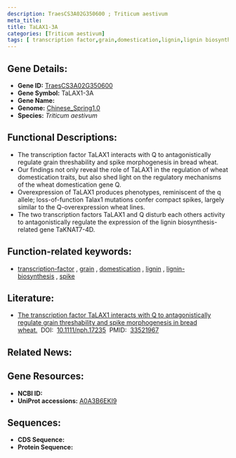 ```yaml
---
description: TraesCS3A02G350600 ; Triticum aestivum
meta_title:
title: TaLAX1-3A
categories: [Triticum aestivum]
tags: [ transcription factor,grain,domestication,lignin,lignin biosynthesis,spike ]
---
```


## Gene Details:
- **Gene ID:**	[TraesCS3A02G350600](https://ensembl.gramene.org/Triticum_aestivum/Gene/Summary?g=TraesCS3A02G350600)
- **Gene Symbol:** TaLAX1-3A
- **Gene Name:** 
- **Genome:** [Chinese_Spring1.0](https://ensembl.gramene.org/Triticum_aestivum/Info/Index)
- **Species:** *Triticum aestivum*

## Functional Descriptions:
   - The transcription factor TaLAX1 interacts with Q to antagonistically regulate grain threshability and spike morphogenesis in bread wheat.
   - Our findings not only reveal the role of TaLAX1 in the regulation of wheat domestication traits, but also shed light on the regulatory mechanisms of the wheat domestication gene Q.
   - Overexpression of TaLAX1 produces phenotypes, reminiscent of the q allele; loss-of-function Talax1 mutations confer compact spikes, largely similar to the Q-overexpression wheat lines.
   - The two transcription factors TaLAX1 and Q disturb each others activity to antagonistically regulate the expression of the lignin biosynthesis-related gene TaKNAT7-4D.

## Function-related keywords:
   - [transcription-factor](/tags/transcription-factor/)&nbsp;,&nbsp;[grain](/tags/grain/)&nbsp;,&nbsp;[domestication](/tags/domestication/)&nbsp;,&nbsp;[lignin](/tags/lignin/)&nbsp;,&nbsp;[lignin-biosynthesis](/tags/lignin-biosynthesis/)&nbsp;,&nbsp;[spike](/tags/spike/)

## Literature:
   - [The transcription factor TaLAX1 interacts with Q to antagonistically regulate grain threshability and spike morphogenesis in bread wheat.]( https://nph.onlinelibrary.wiley.com/doi/10.1111/nph.17235)&nbsp;&nbsp;DOI:&nbsp;&nbsp;[10.1111/nph.17235](https://nph.onlinelibrary.wiley.com/doi/10.1111/nph.17235)&nbsp;&nbsp;PMID:&nbsp;&nbsp;[33521967](https://pubmed.ncbi.nlm.nih.gov/33521967/)

## Related News:

## Gene Resources:
- **NCBI ID:**  [](https://www.ncbi.nlm.nih.gov/gene/?term=)
- **UniProt accessions:** [A0A3B6EKI9](https://www.uniprot.org/uniprotkb/A0A3B6EKI9/entry)



## Sequences:
- **CDS Sequence:**
- **Protein Sequence:**
